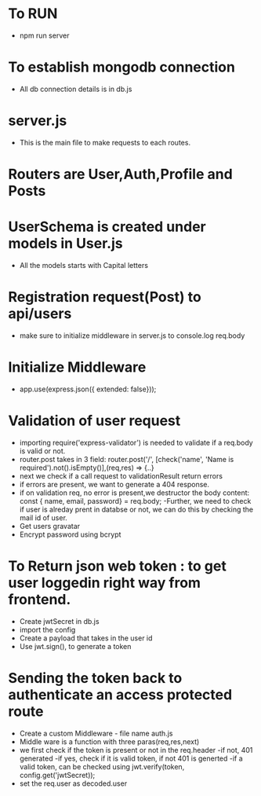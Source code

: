 # To RUN
- npm run server

# To establish mongodb connection
- All db connection details is in db.js

# server.js
- This is the main file to make requests to each routes.

# Routers are User,Auth,Profile and Posts

# UserSchema is created under models in User.js
- All the models starts with Capital letters

# Registration request(Post) to api/users
- make sure to initialize middleware in server.js to console.log req.body

# Initialize Middleware
- app.use(express.json({ extended: false}));

# Validation of user request
- importing require('express-validator') is needed to validate if a req.body is valid or not.
- router.post takes in 3 field: router.post('/', [check('name', 'Name is required').not().isEmpty()],(req,res) => {..}
- next we check if a call request to validationResult return errors
- if errors are present, we want to generate a 404 response.
- if on validation req, no error is present,we destructor the body content:  
    const { name, email, password} = req.body;
-Further, we need to check if user is alreday prent in databse or not, we can do this by checking the mail id of user.
- Get users gravatar
- Encrypt password using bcrypt

# To Return json web token : to get user loggedin right way from frontend.
- Create jwtSecret in db.js
- import the config
- Create a payload that takes in the user id
- Use jwt.sign(), to generate a token

# Sending the token back to authenticate an access protected route
- Create a custom Middleware - file name auth.js
- Middle ware is a function with three paras(req,res,next)
- we first check if the token is present or not in the req.header
-if not, 401 generated
-if yes, check if it is valid token, if not 401 is generted
-if a valid token, can be checked using jwt.verify(token, config.get('jwtSecret));
- set the req.user as decoded.user
